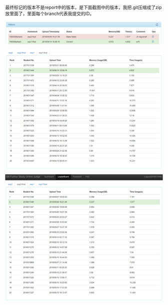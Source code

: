 最终标记的版本不是report中的版本，是下面截图中的版本，我把.git压缩成了zip放里面了，里面每个branch代表我提交的ID。

![](pic/0.png)

![](pic/1.png)

![](pic/2.png)
